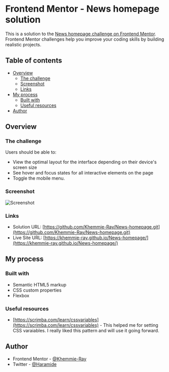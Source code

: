 # Frontend Mentor - News homepage solution

This is a solution to the [News homepage challenge on Frontend Mentor](https://www.frontendmentor.io/challenges/news-homepage-H6SWTa1MFl). Frontend Mentor challenges help you improve your coding skills by building realistic projects. 

## Table of contents

- [Overview](#overview)
  - [The challenge](#the-challenge)
  - [Screenshot](#screenshot)
  - [Links](#links)
- [My process](#my-process)
  - [Built with](#built-with)
  - [Useful resources](#useful-resources)
- [Author](#author)


## Overview

### The challenge

Users should be able to:

- View the optimal layout for the interface depending on their device's screen size
- See hover and focus states for all interactive elements on the page
- Toggle the mobile menu.

### Screenshot

![Screenshot](./assets.images/Screenshot.png)

### Links

- Solution URL: [https://github.com/Khemmie-Ray/News-homepage.git](https://github.com/Khemmie-Ray/News-homepage.git)
- Live Site URL: [https://khemmie-ray.github.io/News-homepage/](https://khemmie-ray.github.io/News-homepage/)

## My process

### Built with

- Semantic HTML5 markup
- CSS custom properties
- Flexbox

### Useful resources

- [https://scrimba.com/learn/cssvariables](https://scrimba.com/learn/cssvariables) - This helped me for setting CSS varaiables. I really liked this pattern and will use it going forward.

## Author

- Frontend Mentor - [@Khemmie-Ray](https://www.frontendmentor.io/profile/Khemmie-Ray)
- Twitter - [@Haramide](https://www.twitter.com/Haramide)
